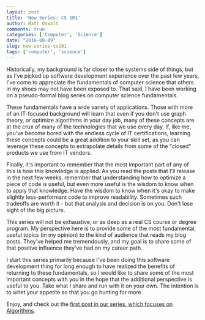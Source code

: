 ```yaml
---
layout: post
title: 'New Series: CS 101'
author: Matt Oswalt
comments: true
categories: ['Computer', 'Science']
date: "2016-08-09"
slug: new-series-cs101
tags: ['computer', 'science']
---
```



Historically, my background is far closer to the systems side of things, but as I've picked up software development experience over the past few years, I've come to appreciate the fundamentals of computer science that others in my shoes may not have been exposed to. That said, I have been working on a pseudo-formal blog series on computer science fundamentals.

These fundamentals have a wide variety of applications. Those with more of an IT-focused background will learn that even if you don't use graph theory, or optimize algorithms in your day job, many of these concepts are at the crux of many of the technologies that we use every day. If, like me, you've become bored with the endless cycle of IT certifications, learning these concepts could be a great addition to your skill set, as you can leverage these concepts to extrapolate details from some of the "closed" products we use from IT vendors.

Finally, it's important to remember that the most important part of any of this is how this knowledge is applied. As you read the posts that I'll release in the next few weeks, remember that understanding how to optimize a piece of code is useful, but even more useful is the wisdom to know when to apply that knowledge. Have the wisdom to know when it's okay to make slightly less-performant code to improve readability. Sometimes such tradeoffs are worth it - but that analysis and decision is on you. Don't lose sight of the big picture.

This series will not be exhaustive, or as deep as a real CS course or degree program. My perspective here is to provide some of the most fundamental, useful topics (in my opinion) to the kind of audience that reads my blog posts. They've helped me tremendously, and my goal is to share some of that positive influence they've had on my career path.

I start this series primarily because I've been doing this software development thing for long enough to have realized the benefits of returning to these fundamentals, so I would like to share some of the most important concepts with you in the hope that the additional perspective is useful to you. Take what I share and run with it on your own. The intention is to whet your appetite so that you go hunting for more.

Enjoy, and check out the [first post in our series, which focuses on Algorithms](https://oswalt.dev/2016/08/cs101-algorithms/).
